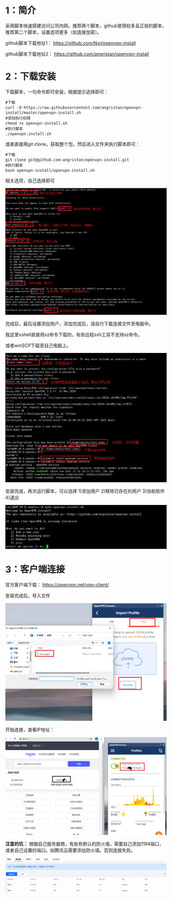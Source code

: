 # 1：简介

采用脚本快速搭建访问公司内网，推荐两个脚本，github使用较多且正规的脚本，推荐第二个脚本，设置选项更多（如连接加密）。

github脚本下载地址1：
https://github.com/Nyr/openvpn-install

github脚本下载地址2：
https://github.com/angristan/openvpn-install

# 2：下载安装

下载脚本，一句命令即可安装，根据提示选择即可：

```
#下载
curl -O https://raw.githubusercontent.com/angristan/openvpn-install/master/openvpn-install.sh
#添加执行权限
chmod +x openvpn-install.sh
#执行脚本
./openvpn-install.sh
```

或者直接用git clone，获取整个包，然后进入文件夹执行脚本即可：

```
#下载
git clone git@github.com:angristan/openvpn-install.git
#执行脚本
bash openvpn-install/openvpn-install.sh
```



相关选项，自己选择即可

![居家或外出办公，使用OpenVPN代理访问公司内网部署](imgs/e000d221215d43b59e69308b8725304f.png)



完成后，最后设置添加用户，添加完成后，请自行下载连接文件至电脑中。

我这里xshell直接用sz命令下载的，有些远程ssh工具不支持sz命令。

或者winSCP下载至自己电脑上。

![居家或外出办公，使用OpenVPN代理访问公司内网部署](imgs/71eb380c86f14acc8ed44230ec7fe11a.png)



安装完成，再次运行脚本，可以选择 1)添加用户 2)移除已存在的用户 3)协助软件 4)退出

![居家或外出办公，使用OpenVPN代理访问公司内网部署](imgs/465374a4905b4612a708fdc021b93ec5.png)



# 3：客户端连接

官方客户端下载：
https://openvpn.net/vpn-client/

安装完成后，导入文件

![居家或外出办公，使用OpenVPN代理访问公司内网部署](imgs/1a466f6e3f7848d4a92783ecc8a31a1a.png)



开始连接，查看IP地址：

![居家或外出办公，使用OpenVPN代理访问公司内网部署](imgs/fd05bd90d80a40419de6966c6cd99c02.png)

**注意的坑：** 根据自己服务器商，有些有默认的防火墙，需要自己添加1194端口，或者自己设置的端口。如腾讯云需要添加防火墙。否则连接失败。

![居家或外出办公，使用OpenVPN代理访问公司内网部署](imgs/3d1b82d423ce420cbacd22dba181ebe2.png)

